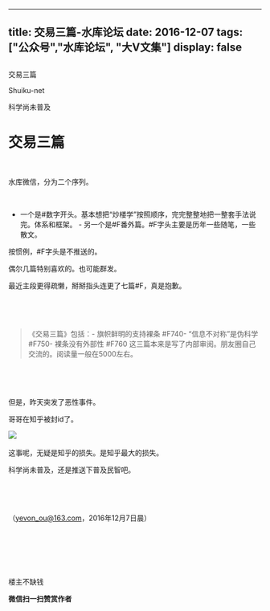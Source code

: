 
---
title:  交易三篇-水库论坛
date: 2016-12-07
tags: ["公众号","水库论坛", "大V文集"]
display: false
---


## 



交易三篇




Shuiku-net




科学尚未普及


# 交易三篇

&nbsp;

水库微信，分为二个序列。

&nbsp;
- 一个是#数字开头。基本想把“炒楼学”按照顺序，完完整整地把一整套手法说完。体系和框架。&nbsp;- 另一个是#F番外篇。#F字头主要是历年一些随笔，一些散文。


按惯例，#F字头是不推送的。

偶尔几篇特别喜欢的。也可能群发。

最近主段更得疏懒，掰掰指头连更了七篇#F，真是抱歉。

&nbsp;

&nbsp;

> 《交易三篇》包括：- 旗帜鲜明的支持裸条 #F740- “信息不对称”是伪科学 #F750- 裸条没有外部性 #F760&nbsp;这三篇本来是写了内部审阅。朋友圈自己交流的。阅读量一般在5000左右。

&nbsp;

&nbsp;

但是，昨天突发了恶性事件。

哥哥在知乎被封id了。



<img data-s="300,640" data-type="png" src="http://mmbiz.qpic.cn/mmbiz_png/Ok4hZ0tV6r6cQCezOq4NsVh5nISx47Rd2ZIu7PdRQjUV5y9AWZt2ahwyvf7THsTavkYfRImXdiajeamX64jxmTA/0?wx_fmt=png" data-ratio="0.3620484319174275" data-w="2519"/>&nbsp;

这事呢，无疑是知乎的损失。是知乎最大的损失。

科学尚未普及，还是推送下普及民智吧。

&nbsp;

&nbsp;

（<a>yevon_ou@163.com，2016年12月7</a>日晨）

&nbsp;

&nbsp;

&nbsp;



楼主不缺钱


**微信扫一扫赞赏作者**













